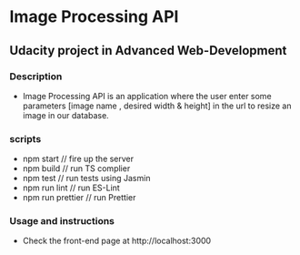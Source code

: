 # Image Processing API

## Udacity project in Advanced Web-Development

### Description

- Image Processing API is an application where the user enter some parameters [image name , desired width & height] in the url
  to resize an image in our database.

### scripts

- npm start // fire up the server
- npm build // run TS complier
- npm test // run tests using Jasmin
- npm run lint // run ES-Lint
- npm run prettier // run Prettier

### Usage and instructions

- Check the front-end page at http://localhost:3000
